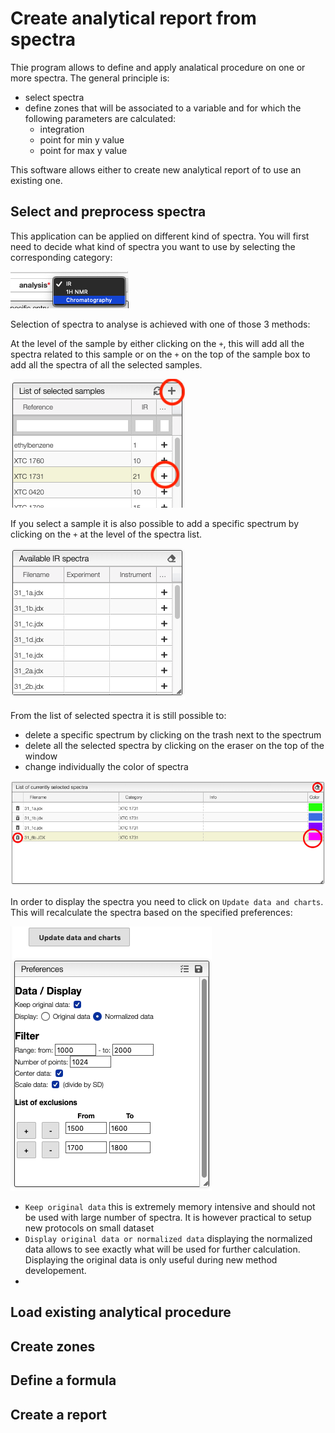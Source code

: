 # Create analytical report from spectra

Thie program allows to define and apply analatical procedure on one or more spectra. The general principle is:

- select spectra
- define zones that will be associated to a variable and for which the following parameters are calculated:
  - integration
  - point for min y value
  - point for max y value

This software allows either to create new analytical report of to use an existing one.

## Select and preprocess spectra

This application can be applied on different kind of spectra. You will first need to decide what kind of spectra you want to use by selecting the corresponding category:

<img src="images/select.png">

Selection of spectra to analyse is achieved with one of those 3 methods:

At the level of the sample by either clicking on the `+`, this will add all the spectra related to this sample or on the `+` on the top of the sample box to add all the spectra of all the selected samples.

<img src="images/selectSample.png">

If you select a sample it is also possible to add a specific spectrum by clicking on the `+` at the level of the spectra list.

<img src="images/selectSpectra.png">

From the list of selected spectra it is still possible to:

- delete a specific spectrum by clicking on the trash next to the spectrum
- delete all the selected spectra by clicking on the eraser on the top of the window
- change individually the color of spectra

<img src="images/selection.png">

In order to display the spectra you need to click on `Update data and charts`. This will recalculate the spectra based on the specified preferences:

<img src="images/preferences.png">

- `Keep original data` this is extremely memory intensive and should not be used with large number of spectra. It is however practical to setup new protocols on small dataset
- `Display original data or normalized data` displaying the normalized data allows to see exactly what will be used for further calculation. Displaying the original data is only useful during new method developement.
-

## Load existing analytical procedure

## Create zones

## Define a formula

## Create a report
